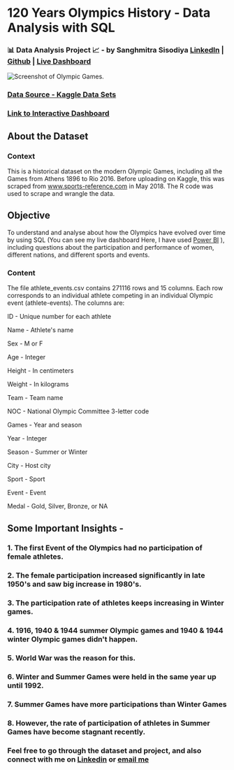 # 120 Years Olympics History - Data Analysis with SQL 
 
### 📊 Data Analysis Project 📈 - by Sanghmitra Sisodiya [LinkedIn](https://in.linkedin.com/in/sanghmitra-sisodiya-229986173) | [Github](https://github.com/SanghmitraSisodiya) | [Live Dashboard](https://www.novypro.com/profile_projects/sanghmitrasisodiya)
![Screenshot of Olympic Games.](https://upload.wikimedia.org/wikipedia/commons/thumb/a/a7/Olympic_flag.svg/2560px-Olympic_flag.svg.png)

### [Data Source - Kaggle Data Sets](https://www.kaggle.com/datasets/heesoo37/120-years-of-olympic-history-athletes-and-results)

### [Link to Interactive Dashboard](https://www.novypro.com/profile_projects/sanghmitrasisodiya)

## About the Dataset
### Context

This is a historical dataset on the modern Olympic Games, including all the Games from Athens 1896 to Rio 2016. Before uploading on Kaggle, this was scraped from www.sports-reference.com in May 2018. The R code was used to scrape and wrangle the data. 

## Objective 
To understand and analyse about how the Olympics have evolved over time by using SQL  (You can see my live dashboard Here, I have used [Power BI](https://www.novypro.com/profile_projects/sanghmitrasisodiya) ), 
including questions about the participation and performance of women, different nations, and different sports and events.

### Content
The file athlete_events.csv contains 271116 rows and 15 columns. Each row corresponds to an individual athlete competing in an individual Olympic event (athlete-events). The columns are:

ID - Unique number for each athlete

Name - Athlete's name

Sex - M or F

Age - Integer

Height - In centimeters

Weight - In kilograms

Team - Team name

NOC - National Olympic Committee 3-letter code

Games - Year and season

Year - Integer

Season - Summer or Winter

City - Host city

Sport - Sport

Event - Event

Medal - Gold, Silver, Bronze, or NA

## Some Important Insights - 
### 1. The first Event of the Olympics had no participation of female athletes. 
### 2. The female participation increased significantly in late 1950's and saw big increase in 1980's.
### 3. The participation rate of athletes keeps increasing in Winter games.
### 4. 1916, 1940 & 1944 summer Olympic games and 1940 & 1944 winter Olympic games didn't happen.
### 5. World War was the reason for this.  
### 6. Winter and Summer Games were held in the same year up until 1992. 
### 7. Summer Games have more participations than Winter Games
### 8. However, the rate of participation of athletes in Summer Games have become stagnant recently. 


### Feel free to go through the dataset and project, and also connect with me on [Linkedin](https://in.linkedin.com/in/sanghmitra-sisodiya-229986173) or [email me](@sanghmitrasisodiya222gmail.com)
